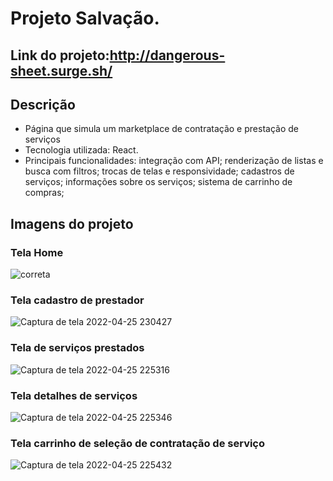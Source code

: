# Projeto Salvação.
## Link do projeto:http://dangerous-sheet.surge.sh/
## Descrição
- Página que simula um marketplace de contratação e prestação de serviços 
- Tecnologia utilizada: React.
- Principais funcionalidades: integração com API; renderização de listas e busca com filtros; trocas de telas e responsividade; cadastros de serviços; informações sobre os serviços; sistema de carrinho de compras;
 
## Imagens do projeto

### Tela Home
![correta](https://user-images.githubusercontent.com/91157487/165205847-3754bb3d-1d22-47e5-8ad4-16ae662f20ff.png)
### Tela cadastro de prestador
![Captura de tela 2022-04-25 230427](https://user-images.githubusercontent.com/91157487/165205088-7aca7aa1-eaa8-4e7d-8051-769173e8e571.png)
### Tela de serviços prestados
![Captura de tela 2022-04-25 225316](https://user-images.githubusercontent.com/91157487/165205231-b2757b78-ed69-4012-894a-4c519dbe3109.png)
### Tela detalhes de serviços
![Captura de tela 2022-04-25 225346](https://user-images.githubusercontent.com/91157487/165205330-e76a6e6b-064b-4dc3-9a91-e2fbc588453d.png)
### Tela carrinho de seleção de contratação de serviço
![Captura de tela 2022-04-25 225432](https://user-images.githubusercontent.com/91157487/165205417-012ae8d5-cce7-4cee-8d6d-63b1fb9bd8e7.png)

